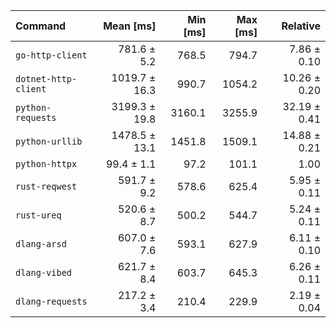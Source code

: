 | Command | Mean [ms] | Min [ms] | Max [ms] | Relative |
|:---|---:|---:|---:|---:|
| `go-http-client` | 781.6 ± 5.2 | 768.5 | 794.7 | 7.86 ± 0.10 |
| `dotnet-http-client` | 1019.7 ± 16.3 | 990.7 | 1054.2 | 10.26 ± 0.20 |
| `python-requests` | 3199.3 ± 19.8 | 3160.1 | 3255.9 | 32.19 ± 0.41 |
| `python-urllib` | 1478.5 ± 13.1 | 1451.8 | 1509.1 | 14.88 ± 0.21 |
| `python-httpx` | 99.4 ± 1.1 | 97.2 | 101.1 | 1.00 |
| `rust-reqwest` | 591.7 ± 9.2 | 578.6 | 625.4 | 5.95 ± 0.11 |
| `rust-ureq` | 520.6 ± 8.7 | 500.2 | 544.7 | 5.24 ± 0.11 |
| `dlang-arsd` | 607.0 ± 7.6 | 593.1 | 627.9 | 6.11 ± 0.10 |
| `dlang-vibed` | 621.7 ± 8.4 | 603.7 | 645.3 | 6.26 ± 0.11 |
| `dlang-requests` | 217.2 ± 3.4 | 210.4 | 229.9 | 2.19 ± 0.04 |
